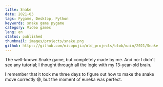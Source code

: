 ```yaml
---
title: Snake
date: 2021-03
tags: Pygame, Desktop, Python
keywords: snake game pygame
category: Video games
lang: en
status: published
thumbnail: images/projects/snake.png
github: https://github.com/nicopujia/old_projects/blob/main/2021/Snake.py
---
```


The well-known Snake game, but completely made by me. And no: I didn't see any tutorial; I thought through all the logic with my 13-year-old brain.

I remember that it took me three days to figure out how to make the snake move correctly 😅, but the moment of eureka was perfect.
